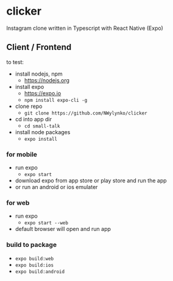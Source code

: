 # clicker
Instagram clone written in Typescript with React Native (Expo)

## Client / Frontend

to test: 

- install nodejs, npm
  - https://nodejs.org
- install expo
  - https://expo.io
  - `npm install expo-cli -g`
- clone repo
  - `git clone https://github.com/NWylynko/clicker`
- cd into app dir
  - `cd small-talk`
- install node packages
  - `expo install`

### for mobile

- run expo
  - `expo start`
- download expo from app store or play store and run the app
- or run an android or ios emulater

### for web

- run expo
  - `expo start --web`
- default browser will open and run app

### build to package

- `expo build:web`
- `expo build:ios`
- `expo build:android`

